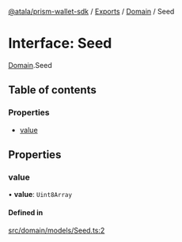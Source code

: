 [@atala/prism-wallet-sdk](../README.md) / [Exports](../modules.md) / [Domain](../modules/Domain.md) / Seed

# Interface: Seed

[Domain](../modules/Domain.md).Seed

## Table of contents

### Properties

- [value](Domain.Seed.md#value)

## Properties

### value

• **value**: `Uint8Array`

#### Defined in

[src/domain/models/Seed.ts:2](https://github.com/hyperledger/identus-edge-agent-sdk-ts/blob/7b4542fdfe44dc06a6c4ef341cf3335e29422147/src/domain/models/Seed.ts#L2)
